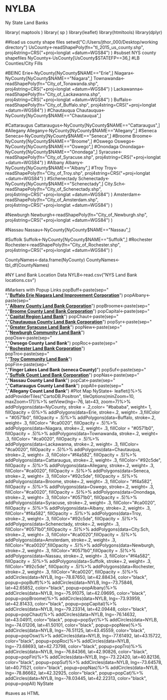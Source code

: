 # NYLBA
Ny State Land Banks 

library( maptools )
library( sp )
library(leaflet)
library(htmltools)
library(dplyr)

##load us county shape files
setwd("C:/Users/jthor_000/Desktop/working directory")
UsCounty<-readShapePoly(fn="tl_2015_us_county.shp", proj4string=CRS("+proj=longlat +datum=WGS84") )
#subset NYS county shapefiles
NyCounty<-UsCounty[UsCounty$STATEFP==36,]
#LB Counties/City Fills



#BEINC
Erie<-NyCounty[NyCounty$NAME=="Erie",]
Niagara<-NyCounty[NyCounty$NAME=="Niagara",]
Townawanda<-readShapePoly(fn="City_of_Tonawanda.shp", proj4string=CRS("+proj=longlat +datum=WGS84") )
Lackawanna<-readShapePoly(fn="City_of_Lackawanna.shp", proj4string=CRS("+proj=longlat +datum=WGS84") )
Buffalo<-readShapePoly(fn="City_of_Buffalo.shp", proj4string=CRS("+proj=longlat +datum=WGS84") )
#Chautauqua
Chautauqua<-NyCounty[NyCounty$NAME=="Chautauqua",]

#Cattaraugus
Cattaraugus<-NyCounty[NyCounty$NAME=="Cattaraugus",]
#Allegany
Allegany<-NyCounty[NyCounty$NAME=="Allegany",]
#Seneca
Seneca<-NyCounty[NyCounty$NAME=="Seneca",]
#Broome
Broome<-NyCounty[NyCounty$NAME=="Broome",]
#Oswego
Oswego<-NyCounty[NyCounty$NAME=="Oswego",]
#Onondaga
Onondaga<-NyCounty[NyCounty$NAME=="Onondaga",]
Syracuse<-readShapePoly(fn="City_of_Syracuse.shp", proj4string=CRS("+proj=longlat +datum=WGS84") )
#Albany
Albany<-NyCounty[NyCounty$NAME=="Albany",]
#Troy
Troy<-readShapePoly(fn="City_of_Troy.shp", proj4string=CRS("+proj=longlat +datum=WGS84") )
#Schenectady
Schenectady<-NyCounty[NyCounty$NAME=="Schenectady",]
City.Sch<-readShapePoly(fn="City_of_Schenectady.shp", proj4string=CRS("+proj=longlat +datum=WGS84") )
Amsterdam<-readShapePoly(fn="City_of_Amsterdam.shp", proj4string=CRS("+proj=longlat +datum=WGS84") )

#Newburgh
Newburgh<-readShapePoly(fn="City_of_Newburgh.shp", proj4string=CRS("+proj=longlat +datum=WGS84") )

#Nassau
Nassau<-NyCounty[NyCounty$NAME=="Nassau",]

#Suffolk
Suffolk<-NyCounty[NyCounty$NAME=="Suffolk",]
#Rochester
Rochester<-readShapePoly(fn="City_of_Rochester.shp", proj4string=CRS("+proj=longlat +datum=WGS84") )

CountyNames<-data.frame(NyCounty)
CountyNames<-tbl_df(CountyNames)


#NY Land Bank Location Data
NYLB<-read.csv("NYS Land Bank locations.csv")

#Markers with Popup Links
popBuff<-paste(sep="<br/>","<b><a href='http://www.benlic.org'>Buffalo Erie Niagara Land Improvement Corporation</a></b>")
popAlbany<-paste(sep="<br/>","<b><a href='http://www.albanycountylandbank.org'>Albany County Land Bank Corporation</a></b>")
popBroome<-paste(sep="<br/>","<b><a href='http://www.Broomelandbank.org'>Broome County Land Bank Corporation</a></b>")
popCapital<-paste(sep="<br/>","<b><a href='http://capitalregionlandbank.com'>Capital Region Land Bank</a></b>")
popChaut<-paste(sep="<br/>","<b><a href='http://chautauqualandbank.org'>Chautauqua County Land Bank Corporation</a></b>")
popSyr<-paste(sep="<br/>","<b><a href='http://syracuselandbank.org'>Greater Syracuse Land Bank</a></b>")
popNew<-paste(sep="<br/>","<b><a href='http://newburghcommunitylandbank.org'>Newburgh Community Land Bank</a></b>")  
popOsw<-paste(sep="<br/>","<b>Owsego County Land Bank</a></b>")
popRoc<-paste(sep="<br/>","<b><a href='http://www.cityofrochester.gov/landbank/'>Rochester Land Bank Corporation</a></b>")  
popTro<-paste(sep="<br/>","<b><a href='http://www.troycommunitylandbank.org/'>Troy Community Land Bank</a></b>")  
popFin<-paste(sep="<br/>","<b>Finger Lakes Land Bank (seneca County)</a></b>") 
popSuf<-paste(sep="<br/>","<b><a href='http://www.suffolkcountylandbank.org/'>Suffolk Count Land Bank Corporation</a></b>")
popNas<-paste(sep="<br/>","<b>Nassau County Land Bank</a></b>")
popCat<-paste(sep="<br/>","<b>Cattaraugus County Land Bank</a></b>")
popAll<-paste(sep="<br/>","<b>Allegany Count Land Bank</a></b>")
#Plot Map
NyState<- 
  leaflet()%>% 
  addProviderTiles("CartoDB.Positron", tileOptions(minZoom=10, maxZoom=17))%>%
  setView(lng=-76, lat=43, zoom=7)%>%
  addPolygons(data=NyCounty, stroke = .2,color= "#bababa",  weight= 1, fillOpacity = 0)%>%
  addPolygons(data=Erie, stroke=.2, weight= .3,fillColor = "#0571b0", fillOpacity = .5)%>%
  addPolygons(data=Buffalo, stroke=.2, weight= .3, fillColor= "#ca0020", fillOpacity = .5)%>%
  addPolygons(data=Niagara, stroke=.2, weight= .3, fillColor = "#0571b0",  fillOpacity = .5)%>%
  addPolygons(data=Townawanda, stroke=.2, weight= .3, fillColor= "#ca0020", fillOpacity = .5)%>%
  addPolygons(data=Lackawanna, stroke=.2, weight= .3, fillColor= "#ca0020", fillOpacity = .5)%>%
  addPolygons(data=Chautauqua, stroke=.2, weight= .3, fillColor="#f4a582", fillOpacity = .5)%>%
  addPolygons(data=Cattaraugus, stroke=.2, weight= .3,  fillColor="#92c5de", fillOpacity = .5)%>%
  addPolygons(data=Allegany, stroke=.2, weight= .3, fillColor="#ca0020", fillOpacity = .5)%>%
  addPolygons(data=Seneca, stroke=.2, weight= .3, fillColor="#92c5de", fillOpacity = .5)%>%
  addPolygons(data=Broome, stroke=.2, weight= .3, fillColor= "#f4a582", fillOpacity = .5)%>%
  addPolygons(data=Oswego, stroke=.2, weight= .3, fillColor="#ca0020", fillOpacity = .5)%>%
  addPolygons(data=Onondaga, stroke=.2, weight= .3, fillColor="#0571b0", fillOpacity = .5)%>%
  addPolygons(data=Syracuse, stroke=.2, weight= .3, fillColor="#ca0020", fillOpacity = .5)%>%
  addPolygons(data=Albany, stroke=.2, weight= .3, fillColor="#f4a582", fillOpacity = .5)%>%
  addPolygons(data=Troy, stroke=.2, weight= .3, fillColor="#92c5de", fillOpacity = .5)%>%
  addPolygons(data=Schenectady, stroke=.2, weight= .3, fillColor="#0571b0",fillOpacity = .5)%>%
  addPolygons(data=City.Sch, stroke=.2, weight= .3,  fillColor="#ca0020",fillOpacity = .5)%>%
  addPolygons(data=Amsterdam, stroke=.2, weight= .3,  fillColor="#ca0020",fillOpacity = .5)%>%
  addPolygons(data=Newburgh, stroke=.2, weight= .3, fillColor="#0571b0",fillOpacity = .5)%>%
  addPolygons(data=Nassau, stroke=.2, weight= .3, fillColor="#f4a582", fillOpacity = .5)%>%
  addPolygons(data=Suffolk, stroke=.2, weight= .3, fillColor="#92c5de", fillOpacity = .5)%>%
  addPolygons(data=Rochester, stroke=.2, weight= .3, fillColor="#ca0020", fillOpacity = .5)%>%
  addCircles(data=NYLB, lng=-78.87650, lat=42.88434, color="black", popup=popBuff)%>%
  addCircles(data=NYLB, lng=-73.75846, lat=42.65852, color="black", popup=popAlbany)%>%
  addCircles(data=NYLB, lng=-75.91075, lat=42.09695, color="black", popup=popBroome)%>%
  addCircles(data=NYLB, lng=-73.93959, lat=42.81433, color="black", popup=popCapital)%>%
  addCircles(data=NYLB, lng=-79.23314, lat=42.09448, color="black", popup=popChaut)%>%
  addCircles(data=NYLB, lng=-76.14632, lat=43.04911, color="black", popup=popSyr)%>%
  addCircles(data=NYLB, lng=-74.01206, lat=41.50101, color="black", popup=popNew)%>%
  addCircles(data=NYLB, lng=-76.51125, lat=43.45559, color="black", popup=popOsw)%>%
  addCircles(data=NYLB, lng=-77.61492, lat=43.15722, color="black", popup=popRoc)%>%
  addCircles(data=NYLB, lng=-73.68693, lat=42.73798, color="black", popup=popTro)%>%
  addCircles(data=NYLB, lng=-76.84366, lat=42.90826, color="black", popup=popFin)%>%
  addCircles(data=NYLB, lng=-73.22420, lat=40.82136, color="black", popup=popSuf)%>%
  addCircles(data=NYLB, lng=-73.64578, lat=40.71521, color="black", popup=popNas)%>%
  addCircles(data=NYLB, lng=-78.86662, lat=42.32925, color="black", popup=popCat)%>%
  addCircles(data=NYLB, lng=-78.03445, lat=42.22313, color="black", popup=popAll)
NyState

#saves as HTML
